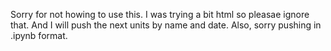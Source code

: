 Sorry for not howing to use this.
I was trying a bit html so pleasae ignore that.
And I will push the next units by name and date.
Also, sorry pushing in .ipynb format.
